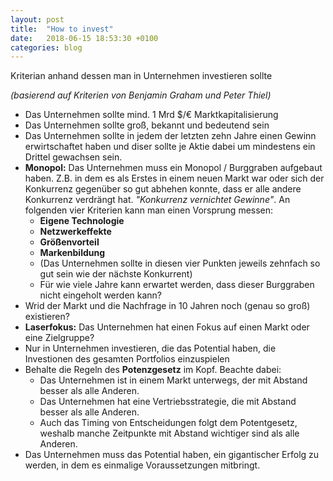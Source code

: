 ```yaml
---
layout: post
title:  "How to invest"
date:   2018-06-15 18:53:30 +0100
categories: blog
---
```



Kriterian anhand dessen man in Unternehmen investieren sollte

*(basierend auf Kriterien von Benjamin Graham und Peter Thiel)*

* Das Unternehmen sollte mind. 1 Mrd $/€ Marktkapitalisierung
* Das Unternehmen sollte groß, bekannt und bedeutend sein
* Das Unternehmen sollte in jedem der letzten zehn Jahre einen Gewinn erwirtschaftet haben und diser sollte je Aktie dabei um mindestens ein Drittel gewachsen sein.
* **Monopol:** Das Unternehmen muss ein Monopol / Burggraben aufgebaut haben. Z.B. in dem es als Erstes in einem neuen Markt war oder sich der Konkurrenz gegenüber so gut abhehen konnte, dass er alle andere Konkurrenz verdrängt hat. *"Konkurrenz vernichtet Gewinne"*. An folgenden vier Kriterien kann man einen Vorsprung messen:
  * **Eigene Technologie**
  * **Netzwerkeffekte**
  * **Größenvorteil**
  * **Markenbildung**
  * (Das Unternehmen sollte in diesen vier Punkten jeweils zehnfach so gut sein wie der nächste Konkurrent)
  * Für wie viele Jahre kann erwartet werden, dass dieser Burggraben nicht eingeholt werden kann?
* Wrid der Markt und die Nachfrage in 10 Jahren noch (genau so groß) existieren?
* **Laserfokus:** Das Unternehmen hat einen Fokus auf einen Markt oder eine Zielgruppe?
* Nur in Unternehmen investieren, die das Potential haben, die Investionen des gesamten Portfolios einzuspielen
* Behalte die Regeln des **Potenzgesetz** im Kopf. Beachte dabei:
  * Das Unternehmen ist in einem Markt unterwegs, der mit Abstand besser als alle Anderen.
  * Das Unternehmen hat eine Vertriebsstrategie, die mit Abstand besser als alle Anderen.
  * Auch das Timing von Entscheidungen folgt dem Potentgesetz, weshalb manche Zeitpunkte mit Abstand wichtiger sind als alle Anderen.
* Das Unternehmen muss das Potential haben, ein gigantischer Erfolg zu werden, in dem es einmalige Voraussetzungen mitbringt.